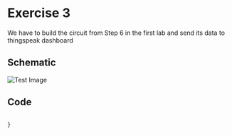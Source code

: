 

# Exercise 3 
We have to build the circuit from Step 6 in the first lab and send its data to thingspeak dashboard

## Schematic 
![Test Image]()

## Code
 ```Arduino
 
}

```
